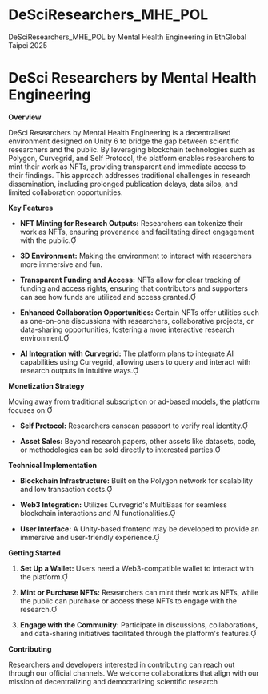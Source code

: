 # DeSciResearchers_MHE_POL
 DeSciResearchers_MHE_POL by Mental Health Engineering in EthGlobal Taipei 2025
# DeSci Researchers by Mental Health Engineering

**Overview**

DeSci Researchers by Mental Health Engineering is a decentralised environment designed on Unity 6 to bridge the gap between scientific researchers and the public. By leveraging blockchain technologies such as Polygon, Curvegrid, and Self Protocol, the platform enables researchers to mint their work as NFTs, providing transparent and immediate access to their findings. This approach addresses traditional challenges in research dissemination, including prolonged publication delays, data silos, and limited collaboration opportunities.

**Key Features**

- **NFT Minting for Research Outputs:** Researchers can tokenize their work as NFTs, ensuring provenance and facilitating direct engagement with the public.

- **3D Environment:** Making the environment to interact with researchers more immersive and fun.

- **Transparent Funding and Access:** NFTs allow for clear tracking of funding and access rights, ensuring that contributors and supporters can see how funds are utilized and access granted.

- **Enhanced Collaboration Opportunities:** Certain NFTs offer utilities such as one-on-one discussions with researchers, collaborative projects, or data-sharing opportunities, fostering a more interactive research environment.

- **AI Integration with Curvegrid:** The platform plans to integrate AI capabilities using Curvegrid, allowing users to query and interact with research outputs in intuitive ways.

**Monetization Strategy**

Moving away from traditional subscription or ad-based models, the platform focuses on:

- **Self Protocol:** Researchers canscan passport to verify real identity.

- **Asset Sales:** Beyond research papers, other assets like datasets, code, or methodologies can be sold directly to interested parties.

**Technical Implementation**

- **Blockchain Infrastructure:** Built on the Polygon network for scalability and low transaction costs.

- **Web3 Integration:** Utilizes Curvegrid's MultiBaas for seamless blockchain interactions and AI functionalities.

- **User Interface:** A Unity-based frontend may be developed to provide an immersive and user-friendly experience.

**Getting Started**

1. **Set Up a Wallet:** Users need a Web3-compatible wallet to interact with the platform.

2. **Mint or Purchase NFTs:** Researchers can mint their work as NFTs, while the public can purchase or access these NFTs to engage with the research.

3. **Engage with the Community:** Participate in discussions, collaborations, and data-sharing initiatives facilitated through the platform's features.

**Contributing**

Researchers and developers interested in contributing can reach out through our official channels. We welcome collaborations that align with our mission of decentralizing and democratizing scientific research
